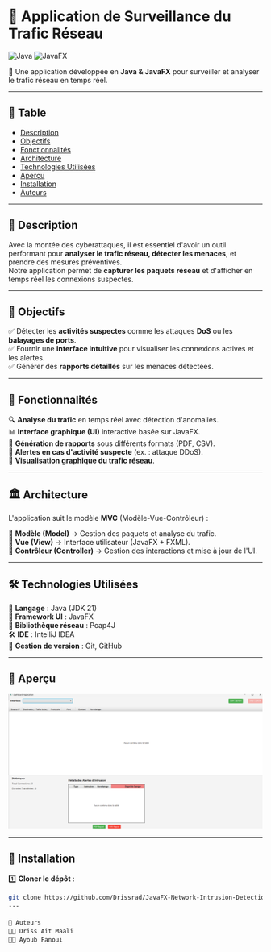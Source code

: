 
# 🚦 Application de Surveillance du Trafic Réseau

![Java](https://img.shields.io/badge/Java-ED8B00?style=for-the-badge&logo=java&logoColor=white) 
![JavaFX](https://img.shields.io/badge/JavaFX-3776AB?style=for-the-badge)  

📡 Une application développée en **Java & JavaFX** pour surveiller et analyser le trafic réseau en temps réel.

---

## 📌 **Table**
- [ Description](#-description)
- [ Objectifs](#-objectifs)
- [ Fonctionnalités](#-fonctionnalités)
- [ Architecture](#-architecture)
- [ Technologies Utilisées](#-technologies-utilisées)
- [ Aperçu](#-aperçu)
- [ Installation](#-installation)
- [ Auteurs](#-auteurs)


---

## 📖 **Description**
Avec la montée des cyberattaques, il est essentiel d'avoir un outil performant pour **analyser le trafic réseau, détecter les menaces**, et prendre des mesures préventives.  
Notre application permet de **capturer les paquets réseau** et d'afficher en temps réel les connexions suspectes.



---

## 🎯 **Objectifs**
✅ Détecter les **activités suspectes** comme les attaques **DoS** ou les **balayages de ports**.  
✅ Fournir une **interface intuitive** pour visualiser les connexions actives et les alertes.  
✅ Générer des **rapports détaillés** sur les menaces détectées.  

---

## 📜 **Fonctionnalités**
🔍 **Analyse du trafic** en temps réel avec détection d'anomalies.  
📊 **Interface graphique (UI)** interactive basée sur JavaFX.  
📑 **Génération de rapports** sous différents formats (PDF, CSV).  
🛑 **Alertes en cas d'activité suspecte** (ex. : attaque DDoS).  
📡 **Visualisation graphique du trafic réseau**.  

---

## 🏛️ **Architecture**
L'application suit le modèle **MVC** (Modèle-Vue-Contrôleur) :

📂 **Modèle (Model)** → Gestion des paquets et analyse du trafic.  
🎨 **Vue (View)** → Interface utilisateur (JavaFX + FXML).  
🔗 **Contrôleur (Controller)** → Gestion des interactions et mise à jour de l'UI.  

---

## 🛠️ **Technologies Utilisées**
🚀 **Langage** : Java (JDK 21)  
🎨 **Framework UI** : JavaFX  
📡 **Bibliothèque réseau** : Pcap4J  
🛠️ **IDE** : IntelliJ IDEA  
📂 **Gestion de version** : Git, GitHub  

---
## 📸 **Aperçu**
![interface utilisateur](imgs/Screenshot-interface.png)

---

## 🚀 **Installation**
1️⃣ **Cloner le dépôt** :
```bash
git clone https://github.com/Drissrad/JavaFX-Network-Intrusion-Detection.git
---

👥 Auteurs
👨‍💻 Driss Ait Maali
👨‍💻 Ayoub Fanoui

